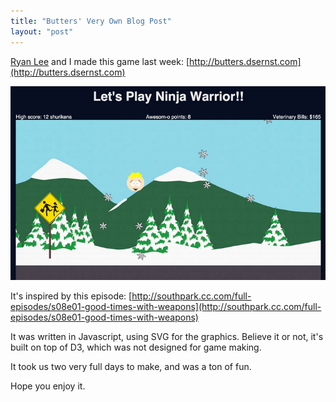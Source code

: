 ```yaml
---
title: "Butters' Very Own Blog Post"
layout: "post"
---
```


[Ryan Lee](https://github.com/ryanjlee) and I made this game last week: [http://butters.dsernst.com](http://butters.dsernst.com)

![Screenshot of Butters' Game](/images/butters_game_screenshot.jpg)

It's inspired by this episode: [http://southpark.cc.com/full-episodes/s08e01-good-times-with-weapons](http://southpark.cc.com/full-episodes/s08e01-good-times-with-weapons)

It was written in Javascript, using SVG for the graphics. Believe it or not, it's built on top of D3, which was not designed for game making.

It took us two very full days to make, and was a ton of fun.

Hope you enjoy it.
